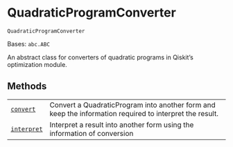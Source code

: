 # QuadraticProgramConverter



`QuadraticProgramConverter`

Bases: `abc.ABC`

An abstract class for converters of quadratic programs in Qiskit’s optimization module.

## Methods

|                                                                                                                                                                                                                           |                                                                                                         |
| ------------------------------------------------------------------------------------------------------------------------------------------------------------------------------------------------------------------------- | ------------------------------------------------------------------------------------------------------- |
| [`convert`](qiskit.optimization.converters.QuadraticProgramConverter.convert#qiskit.optimization.converters.QuadraticProgramConverter.convert "qiskit.optimization.converters.QuadraticProgramConverter.convert")         | Convert a QuadraticProgram into another form and keep the information required to interpret the result. |
| [`interpret`](qiskit.optimization.converters.QuadraticProgramConverter.interpret#qiskit.optimization.converters.QuadraticProgramConverter.interpret "qiskit.optimization.converters.QuadraticProgramConverter.interpret") | Interpret a result into another form using the information of conversion                                |
